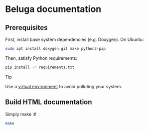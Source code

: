 # Beluga documentation

## Prerequisites

First, install base system dependencies (e.g. Doxygen). On Ubuntu:

``` sh
sudo apt install doxygen git make python3-pip
```

Then, satisfy Python requirements:

``` sh
pip install -r requirements.txt
```

> [!TIP]
> Use a [virtual environment](https://docs.python.org/3/library/venv.html) to avoid polluting your system.

## Build HTML documentation

Simply make it!

```sh
make
```
